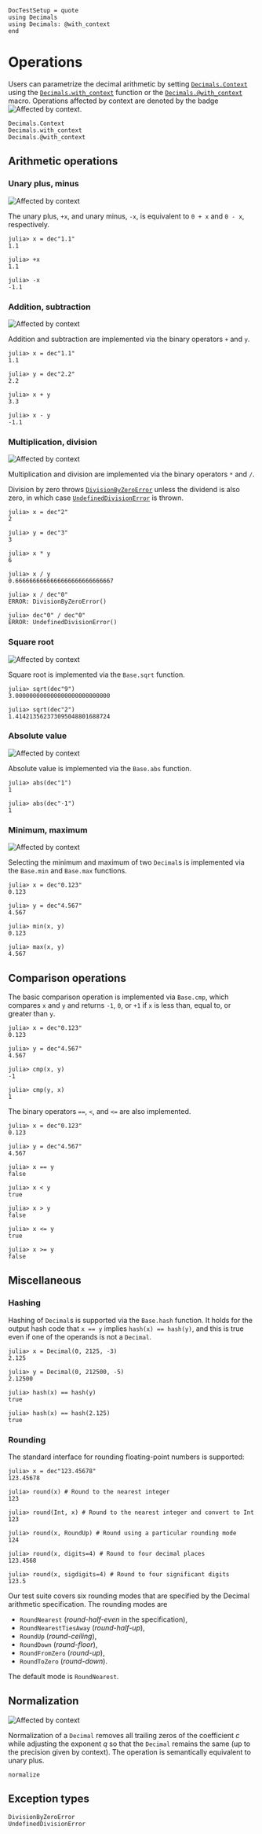 ```@meta
DocTestSetup = quote
using Decimals
using Decimals: @with_context
end
```

# Operations

Users can parametrize the decimal arithmetic by setting
[`Decimals.Context`](@ref) using the [`Decimals.with_context`](@ref) function
or the [`Decimals.@with_context`](@ref) macro. Operations affected by context
are denoted by the badge ![Affected by
context](https://img.shields.io/badge/ctxt-affected-blue).


```@docs
Decimals.Context
Decimals.with_context
Decimals.@with_context
```

## Arithmetic operations

### Unary plus, minus

![Affected by context](https://img.shields.io/badge/ctxt-affected-blue)

The unary plus, `+x`, and unary minus, `-x`, is equivalent to `0 + x` and
`0 - x`, respectively.

```jldoctest
julia> x = dec"1.1"
1.1

julia> +x
1.1

julia> -x
-1.1
```

### Addition, subtraction

![Affected by context](https://img.shields.io/badge/ctxt-affected-blue)

Addition and subtraction are implemented via the binary operators `+` and `y`.

```jldoctest
julia> x = dec"1.1"
1.1

julia> y = dec"2.2"
2.2

julia> x + y
3.3

julia> x - y
-1.1
```

### Multiplication, division

![Affected by context](https://img.shields.io/badge/ctxt-affected-blue)

Multiplication and division are implemented via the binary operators `*` and
`/`.

Division by zero throws [`DivisionByZeroError`](@ref) unless the dividend is also zero, in which case [`UndefinedDivisionError`](@ref) is thrown.

```jldoctest
julia> x = dec"2"
2

julia> y = dec"3"
3

julia> x * y
6

julia> x / y
0.6666666666666666666666666667

julia> x / dec"0"
ERROR: DivisionByZeroError()

julia> dec"0" / dec"0"
ERROR: UndefinedDivisionError()
```

### Square root

![Affected by context](https://img.shields.io/badge/ctxt-affected-blue)

Square root is implemented via the `Base.sqrt` function.
```jldoctest
julia> sqrt(dec"9")
3.000000000000000000000000000

julia> sqrt(dec"2")
1.414213562373095048801688724
```

### Absolute value

![Affected by context](https://img.shields.io/badge/ctxt-affected-blue)

Absolute value is implemented via the `Base.abs` function.

```jldoctest
julia> abs(dec"1")
1

julia> abs(dec"-1")
1
```

### Minimum, maximum

![Affected by context](https://img.shields.io/badge/ctxt-affected-blue)

Selecting the minimum and maximum of two `Decimal`s is implemented via the
`Base.min` and `Base.max` functions.

```jldoctest
julia> x = dec"0.123"
0.123

julia> y = dec"4.567"
4.567

julia> min(x, y)
0.123

julia> max(x, y)
4.567
```

## Comparison operations

The basic comparison operation is implemented via `Base.cmp`, which compares
`x` and `y` and returns `-1`, `0`, or `+1` if `x` is less than, equal to, or
greater than `y`.

```jldoctest
julia> x = dec"0.123"
0.123

julia> y = dec"4.567"
4.567

julia> cmp(x, y)
-1

julia> cmp(y, x)
1
```

The binary operators `==`, `<`, and `<=` are also implemented.

```jldoctest
julia> x = dec"0.123"
0.123

julia> y = dec"4.567"
4.567

julia> x == y
false

julia> x < y
true

julia> x > y
false

julia> x <= y
true

julia> x >= y
false
```

## Miscellaneous

### Hashing

Hashing of `Decimal`s is supported via the `Base.hash` function. It holds for
the output hash code that `x == y` implies `hash(x) == hash(y)`, and this is
true even if one of the operands is not a `Decimal`.

```jldoctest
julia> x = Decimal(0, 2125, -3)
2.125

julia> y = Decimal(0, 212500, -5)
2.12500

julia> hash(x) == hash(y)
true

julia> hash(x) == hash(2.125)
true
```

### Rounding

The standard interface for rounding floating-point numbers is supported:
```jldoctest
julia> x = dec"123.45678"
123.45678

julia> round(x) # Round to the nearest integer
123

julia> round(Int, x) # Round to the nearest integer and convert to Int
123

julia> round(x, RoundUp) # Round using a particular rounding mode
124

julia> round(x, digits=4) # Round to four decimal places
123.4568

julia> round(x, sigdigits=4) # Round to four significant digits
123.5
```

Our test suite covers six rounding modes that are specified by the Decimal
arithmetic specification.  The rounding modes are

  - `RoundNearest` (*round-half-even* in the specification),
  - `RoundNearestTiesAway` (*round-half-up*),
  - `RoundUp` (*round-ceiling*),
  - `RoundDown` (*round-floor*),
  - `RoundFromZero` (*round-up*),
  - `RoundToZero` (*round-down*).

The default mode is `RoundNearest`.

## Normalization

![Affected by context](https://img.shields.io/badge/ctxt-affected-blue)

Normalization of a `Decimal` removes all trailing zeros of the coefficient $c$
while adjusting the exponent $q$ so that the `Decimal` remains the same (up to
the precision given by context). The operation is semantically equivalent to
unary plus.

```@docs
normalize
```

## Exception types

```@docs
DivisionByZeroError
UndefinedDivisionError
```
